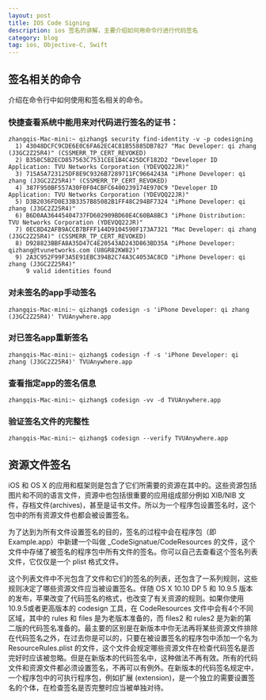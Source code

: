 ```yaml
---
layout: post
title: IOS Code Signing
description: ios 签名的讲解，主要介绍如何用命令行进行代码签名
category: blog
tag: ios, Objective-C, Swift
---
```


## 签名相关的命令

介绍在命令行中如何使用和签名相关的命令。

### 快捷查看系统中能用来对代码进行签名的证书：

```
zhangqis-Mac-mini:~ qizhang$ security find-identity -v -p codesigning
  1) 43048DCFC9CDE6E0C6FA62EC4C81B55885DB7827 "Mac Developer: qi zhang (J3GC2Z25R4)" (CSSMERR_TP_CERT_REVOKED)
  2) B358C5B2ECD857563C7531CEE1B4C425DCF182D2 "Developer ID Application: TVU Networks Corporation (YDEVQQ22JR)"
  3) 715A5A723125DF8E9C9326B7289711FC9664243A "iPhone Developer: qi zhang (J3GC2Z25R4)" (CSSMERR_TP_CERT_REVOKED)
  4) 387F950BF557A30F0F04CBFC6400239174E970C9 "Developer ID Application: TVU Networks Corporation (YDEVQQ22JR)"
  5) D3B2036FD0E33B3357B85082B1FF48C294BF7324 "iPhone Developer: qi zhang (J3GC2Z25R4)"
  6) B6D0AA36445404737FD602909BD60E4C60BA8BC3 "iPhone Distribution: TVU Networks Corporation (YDEVQQ22JR)"
  7) 0EC8D42AFB9ACCB7BFFF144D9104590F173A7321 "Mac Developer: qi zhang (J3GC2Z25R4)" (CSSMERR_TP_CERT_REVOKED)
  8) D928823BBFA8A35D47C4E20543AD243D863BD35A "iPhone Developer: qizhang@tvunetworks.com (U8GR82KW82)"
  9) 2A3C952F99F3A5E91EBC394B2C74A3C4053AC8CD "iPhone Developer: qi zhang (J3GC2Z25R4)"
     9 valid identities found
```

### 对未签名的app手动签名

```
zhangqis-Mac-mini:~ qizhang$ codesign -s 'iPhone Developer: qi zhang (J3GC2Z25R4)' TVUAnywhere.app
```

### 对已签名app重新签名

```
zhangqis-Mac-mini:~ qizhang$ codesign -f -s 'iPhone Developer: qi zhang (J3GC2Z25R4)' TVUAnywhere.app
```

### 查看指定app的签名信息

```
zhangqis-Mac-mini:~ qizhang$ codesign -vv -d TVUAnywhere.app
```

### 验证签名文件的完整性

```
zhangqis-Mac-mini:~ qizhang$ codesign --verify TVUAnywhere.app
```

## 资源文件签名

iOS 和 OS X 的应用和框架则是包含了它们所需要的资源在其中的。这些资源包括图片和不同的语言文件，资源中也包括很重要的应用组成部分例如 XIB/NIB 文件，存档文件(archives)，甚至是证书文件。所以为一个程序包设置签名时，这个包中的所有资源文件也都会被设置签名。

为了达到为所有文件设置签名的目的，签名的过程中会在程序包（即Example.app）中新建一个叫做 _CodeSignatue/CodeResources 的文件，这个文件中存储了被签名的程序包中所有文件的签名。你可以自己去查看这个签名列表文件，它仅仅是一个 plist 格式文件。

这个列表文件中不光包含了文件和它们的签名的列表，还包含了一系列规则，这些规则决定了哪些资源文件应当被设置签名。伴随 OS X 10.10 DP 5 和 10.9.5 版本的发布，苹果改变了代码签名的格式，也改变了有关资源的规则。如果你使用10.9.5或者更高版本的 codesign 工具，在 CodeResources 文件中会有4个不同区域，其中的 rules 和 files 是为老版本准备的，而 files2 和 rules2 是为新的第二版的代码签名准备的。最主要的区别是在新版本中你无法再将某些资源文件排除在代码签名之外，在过去你是可以的，只要在被设置签名的程序包中添加一个名为 ResourceRules.plist 的文件，这个文件会规定哪些资源文件在检查代码签名是否完好时应该被忽略。但是在新版本的代码签名中，这种做法不再有效。所有的代码文件和资源文件都必须设置签名，不再可以有例外。在新版本的代码签名规定中，一个程序包中的可执行程序包，例如扩展 (extension)，是一个独立的需要设置签名的个体，在检查签名是否完整时应当被单独对待。